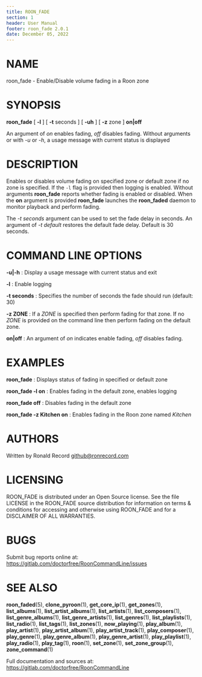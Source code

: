 ```yaml
---
title: ROON_FADE
section: 1
header: User Manual
footer: roon_fade 2.0.1
date: December 05, 2022
---
```

# NAME
roon_fade - Enable/Disable volume fading in a Roon zone

# SYNOPSIS
**roon_fade** [ **-l** ] [ **-t** seconds ] [ **-uh** ] [ **-z** zone ] **on|off**

An argument of *on* enables fading, *off* disables fading. Without arguments or with *-u* or *-h*, a usage message with current status is displayed

# DESCRIPTION
Enables or disables volume fading on specified zone or default zone if no zone is specified. If the `-l` flag is provided then logging is enabled. Without arguments **roon_fade** reports whether fading is enabled or disabled. When the **on** argument is provided **roon_fade** launches the **roon_faded** daemon to monitor playback and perform fading.

The *-t seconds* argument can be used to set the fade delay in seconds. An argument of *-t default* restores the default fade delay. Default is 30 seconds.

# COMMAND LINE OPTIONS
**-u|-h**
: Display a usage message with current status and exit

**-l**
: Enable logging

**-t seconds**
: Specifies the number of seconds the fade should run (default: 30) 

**-z ZONE**
: If a *ZONE* is specified then perform fading for that zone. If no *ZONE* is provided on the command line then perform fading on the default zone.

**on|off**
: An argument of *on* indicates enable fading, *off* disables fading.

# EXAMPLES
**roon_fade**
: Displays status of fading in specified or default zone

**roon_fade -l on**
: Enables fading in the default zone, enables logging

**roon_fade off**
: Disables fading in the default zone

**roon_fade -z Kitchen on**
: Enables fading in the Roon zone named *Kitchen*

# AUTHORS
Written by Ronald Record github@ronrecord.com

# LICENSING
ROON_FADE is distributed under an Open Source license.
See the file LICENSE in the ROON_FADE source distribution
for information on terms &amp; conditions for accessing and
otherwise using ROON_FADE and for a DISCLAIMER OF ALL WARRANTIES.

# BUGS
Submit bug reports online at: https://gitlab.com/doctorfree/RoonCommandLine/issues

# SEE ALSO
**roon_faded**(5), **clone_pyroon**(1), **get_core_ip**(1), **get_zones**(1), **list_albums**(1), **list_artist_albums**(1), **list_artists**(1), **list_composers**(1), **list_genre_albums**(1), **list_genre_artists**(1), **list_genres**(1), **list_playlists**(1), **list_radio**(1), **list_tags**(1), **list_zones**(1), **now_playing**(1), **play_album**(1), **play_artist**(1), **play_artist_album**(1), **play_artist_track**(1), **play_composer**(1), **play_genre**(1), **play_genre_album**(1), **play_genre_artist**(1), **play_playlist**(1), **play_radio**(1), **play_tag**(1), **roon**(1), **set_zone**(1), **set_zone_group**(1), **zone_command**(1)

Full documentation and sources at: https://gitlab.com/doctorfree/RoonCommandLine

